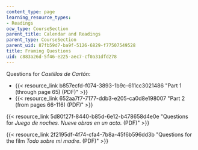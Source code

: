 ```yaml
---
content_type: page
learning_resource_types:
- Readings
ocw_type: CourseSection
parent_title: Calendar and Readings
parent_type: CourseSection
parent_uid: 87fb59d7-ba9f-5126-6829-f77507549528
title: Framing Questions
uid: c883a26d-5f46-e225-aec7-cf0a31dfd278
---
```


Questions for _Castillos de Cartón_:

*   {{< resource_link b857ecfd-f074-3893-1b9c-611cc3021486 "Part 1 (through page 65) (PDF)" >}}
*   {{< resource_link 652aa7f7-7177-ddb3-e205-ca0d8e198007 "Part 2 (from pages 66-116) (PDF)" >}}

{{< resource_link 5d80f27f-8440-b85d-6e12-b478658d4e0e "Questions for _Juego de noches. Nueve obras en un acto._ (PDF)" >}}

{{< resource_link 2f2195df-4f74-cfa4-7b8a-45f6b596dd3b "Questions for the film _Todo sobre mi madre_. (PDF)" >}}